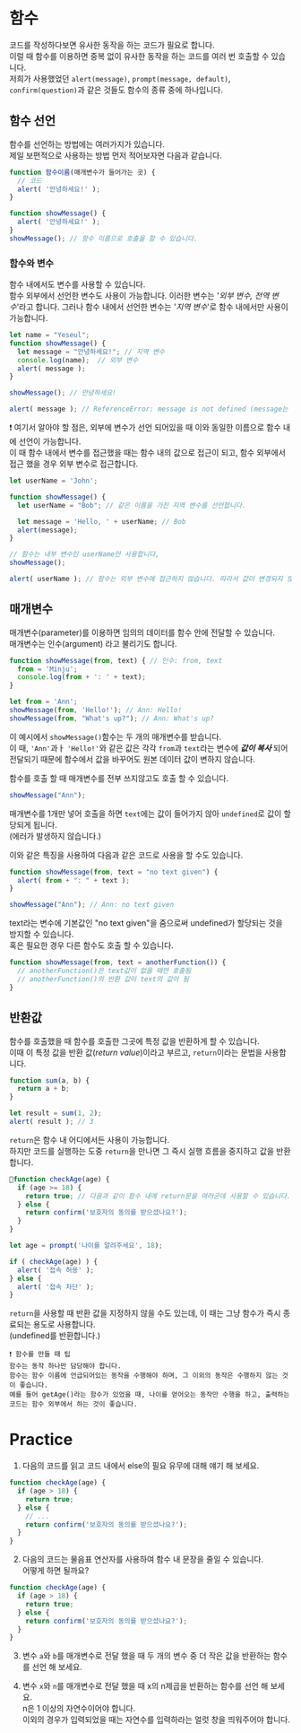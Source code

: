 # 함수

코드를 작성하다보면 유사한 동작을 하는 코드가 필요로 합니다.   
이럴 때 함수를 이용하면 중복 없이 유사한 동작을 하는 코드를 여러 번 호출할 수 있습니다.   
저희가 사용했었던 ```alert(message)```, ```prompt(message, default)```, ```confirm(question)```과 같은 것들도 함수의 종류 중에 하나입니다.

## 함수 선언
함수를 선언하는 방법에는 여러가지가 있습니다.   
제일 보편적으로 사용하는 방법 먼저 적어보자면 다음과 같습니다.
``` js
function 함수이름(매개변수가 들어가는 곳) {
  // 코드
  alert( '안녕하세요!' );
}

function showMessage() {
  alert( '안녕하세요!' );
}
showMessage(); // 함수 이름으로 호출을 할 수 있습니다.
```

### 함수와 변수
함수 내에서도 변수를 사용할 수 있습니다.   
함수 외부에서 선언한 변수도 사용이 가능합니다. 이러한 변수는 '_외부 변수, 전역 변수_'라고 합니다.
그러나 함수 내에서 선언한 변수는 '_지역 변수_'로 함수 내에서만 사용이 가능합니다.   

``` js
let name = "Yeseul";
function showMessage() {
  let message = "안녕하세요!"; // 지역 변수
  console.log(name);  // 외부 변수 
  alert( message );
}

showMessage(); // 안녕하세요!

alert( message ); // ReferenceError: message is not defined (message는 함수 내 지역 변수이기 때문에 에러가 발생합니다.)
```

❗ 여기서 알아야 할 점은, 외부에 변수가 선언 되어있을 때 이와 동일한 이름으로 함수 내에 선언이 가능합니다.   
이 때 함수 내에서 변수를 접근했을 때는 함수 내의 값으로 접근이 되고, 함수 외부에서 접근 했을 경우 외부 변수로 접근합니다.

``` js
let userName = 'John';

function showMessage() {
  let userName = "Bob"; // 같은 이름을 가진 지역 변수를 선언합니다.

  let message = 'Hello, ' + userName; // Bob
  alert(message);
}

// 함수는 내부 변수인 userName만 사용합니다,
showMessage();

alert( userName ); // 함수는 외부 변수에 접근하지 않습니다. 따라서 값이 변경되지 않고, John이 출력됩니다.
```

## 매개변수
매개변수(parameter)를 이용하면 임의의 데이터를 함수 안에 전달할 수 있습니다.   
매개변수는 인수(argument) 라고 불리기도 합니다.

``` js
function showMessage(from, text) { // 인수: from, text
  from = 'Minju';
  console.log(from + ': ' + text);
}

let from = 'Ann';
showMessage(from, 'Hello!'); // Ann: Hello!
showMessage(from, "What's up?"); // Ann: What's up?
```
이 예시에서 ```showMessage()```함수는 두 개의 매개변수를 받습니다.   
이 때, ```'Ann'```과ㅏ ```'Hello!'```와 같은 값은 각각 ```from```과 ```text```라는 변수에 **_값이 복사_** 되어 전달되기 때문에 함수에서 값을 바꾸어도 원본 데이터 값이 변하지 않습니다.

함수를 호출 할 때 매개변수를 전부 쓰지않고도 호출 할 수 있습니다.

``` js
showMessage("Ann");
```
매개변수를 1개만 넣어 호출을 하면 ```text```에는 값이 들어가지 않아 ```undefined```로 값이 할당되게 됩니다.   
(에러가 발생하지 않습니다.)

이와 같은 특징을 사용하여 다음과 같은 코드로 사용을 할 수도 있습니다.
``` js
function showMessage(from, text = "no text given") {
  alert( from + ": " + text );
}

showMessage("Ann"); // Ann: no text given
```
text라는 변수에 기본값인 "no text given"을 줌으로써 undefined가 할당되는 것을 방지할 수 있습니다.   
혹은 필요한 경우 다른 함수도 호출 할 수 있습니다.
``` js
function showMessage(from, text = anotherFunction()) {
  // anotherFunction()은 text값이 없을 때만 호출됨
  // anotherFunction()의 반환 값이 text의 값이 됨
}
```

## 반환값
함수를 호출했을 때 함수를 호출한 그곳에 특정 값을 반환하게 할 수 있습니다.   
이때 이 특정 값을 반환 값(_return value_)이라고 부르고, ```return```이라는 문법을 사용합니다.

``` js
function sum(a, b) {
  return a + b;
}

let result = sum(1, 2);
alert( result ); // 3
```

```return```은 함수 내 어디에서든 사용이 가능합니다.   
하지만 코드를 실행하는 도중 ```return```을 만나면 그 즉시 실행 흐름을 중지하고 값을 반환합니다.
``` js
function checkAge(age) {
  if (age >= 18) {
    return true; // 다음과 같이 함수 내에 return문을 여러군데 사용할 수 있습니다.
  } else {
    return confirm('보호자의 동의를 받으셨나요?');
  }
}

let age = prompt('나이를 알려주세요', 18);

if ( checkAge(age) ) {
  alert( '접속 허용' );
} else {
  alert( '접속 차단' );
}
```
```return```을 사용할 때 반환 값을 지정하지 않을 수도 있는데, 이 때는 그냥 함수가 즉시 종료되는 용도로 사용합니다.   
(undefined를 반환합니다.)

```
❗ 함수를 만들 때 팁
함수는 동작 하나만 담당해야 합니다.
함수는 함수 이름에 언급되어있는 동작을 수행해야 하며, 그 이외의 동작은 수행하지 않는 것이 좋습니다.
예를 들어 getAge()라는 함수가 있었을 때, 나이를 얻어오는 동작만 수행을 하고, 출력하는 코드는 함수 외부에서 하는 것이 좋습니다.
```

# Practice

1. 다음의 코드를 읽고 코드 내에서 else의 필요 유무에 대해 얘기 해 보세요.
  ``` js
  function checkAge(age) {
    if (age > 18) {
      return true;
    } else {
      // ...
      return confirm('보호자의 동의를 받으셨나요?');
    }
  }
  ```

2. 다음의 코드는 물음표 연산자를 사용하여 함수 내 문장을 줄일 수 있습니다.   
어떻게 하면 될까요?
  ``` js
  function checkAge(age) {
    if (age > 18) {
      return true;
    } else {
      return confirm('보호자의 동의를 받으셨나요?');
    }
  }
  ```

3. 변수 ```a```와 ```b```를 매개변수로 전달 했을 때 두 개의 변수 중 더 작은 값을 반환하는 함수를 선언 해 보세요.

4. 변수 ```x```와 ```n```를 매개변수로 전달 했을 때 x의 n제곱을 반환하는 함수를 선언 해 보세요.   
  n은 1 이상의 자연수이어야 합니다.  
  이외의 경우가 입력되었을 때는 자연수를 입력하라는 얼럿 창을 띄워주어야 합니다.
